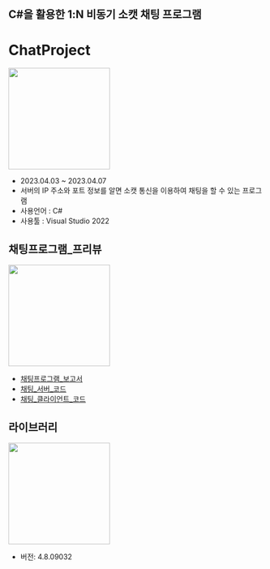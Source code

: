 ## C#을 활용한 1:N 비동기 소캣 채팅 프로그램
# ChatProject
<img src="https://lh4.googleusercontent.com/E6sRReM0ha3quhLuxu8jZkfPjg27gTxMFLPkhDF62pS4nr6M-XiFPzKd54JGop9MxG2Rjns5sicIyz-5GI9TsNmQ2J0uBMuJyC_SCvcuy9IHGsOIbIHLMuP5X0psqx-G5K5u8dh9" width="200" height="200">

+ 2023.04.03 ~ 2023.04.07
+ 서버의 IP 주소와 포트 정보를 알면 소캣 통신을 이용하여 채팅을 할 수 있는 프로그램
+ 사용언어 : C#
+ 사용툴 : Visual Studio 2022

## **채팅프로그램_프리뷰** ##
<img src="" width="200" height="200">

+ [채팅프로그램_보고서]()
+ [채팅_서버_코드](C%23ChatProgram/src/TCPServer/ChatForm.cs)
+ [채팅_클라이언트_코드](C%23ChatProgram/src/TCPClient/ChatForm.cs)


## **라이브러리** ##
<img src="https://img1.daumcdn.net/thumb/R1280x0/?scode=mtistory2&fname=https%3A%2F%2Ft1.daumcdn.net%2Fcfile%2Ftistory%2F2729804E53F98E8527" width="200" height="200">

- 버전: 4.8.09032
